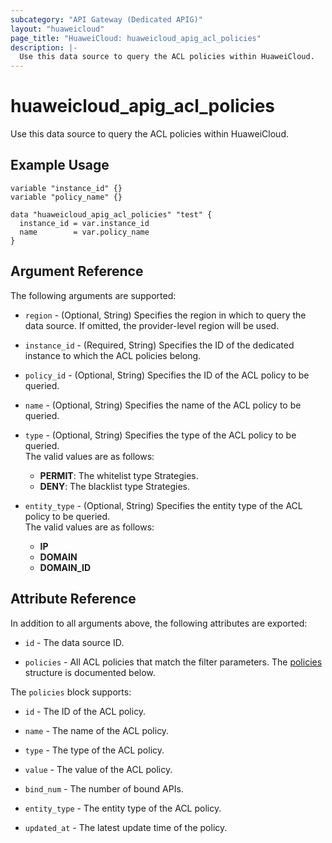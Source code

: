 ```yaml
---
subcategory: "API Gateway (Dedicated APIG)"
layout: "huaweicloud"
page_title: "HuaweiCloud: huaweicloud_apig_acl_policies"
description: |-
  Use this data source to query the ACL policies within HuaweiCloud.
---
```


# huaweicloud_apig_acl_policies

Use this data source to query the ACL policies within HuaweiCloud.

## Example Usage

```hcl
variable "instance_id" {}
variable "policy_name" {}

data "huaweicloud_apig_acl_policies" "test" {
  instance_id = var.instance_id
  name        = var.policy_name
}
```

## Argument Reference

The following arguments are supported:

* `region` - (Optional, String) Specifies the region in which to query the data source.
  If omitted, the provider-level region will be used.

* `instance_id` - (Required, String) Specifies the ID of the dedicated instance to which the ACL policies belong.

* `policy_id` - (Optional, String) Specifies the ID of the ACL policy to be queried.

* `name` - (Optional, String) Specifies the name of the ACL policy to be queried.

* `type` - (Optional, String) Specifies the type of the ACL policy to be queried.  
  The valid values are as follows:
  + **PERMIT**: The whitelist type Strategies.
  + **DENY**: The blacklist type Strategies.

* `entity_type` - (Optional, String) Specifies the entity type of the ACL policy to be queried.  
  The valid values are as follows:
  + **IP**
  + **DOMAIN**
  + **DOMAIN_ID**

## Attribute Reference

In addition to all arguments above, the following attributes are exported:

* `id` - The data source ID.

* `policies` - All ACL policies that match the filter parameters.
  The [policies](#acl_policies) structure is documented below.

<a name="acl_policies"></a>
The `policies` block supports:

* `id` - The ID of the ACL policy.

* `name` - The name of the ACL policy.

* `type` - The type of the ACL policy.

* `value` - The value of the ACL policy.

* `bind_num` - The number of bound APIs.

* `entity_type` - The entity type of the ACL policy.

* `updated_at` - The latest update time of the policy.
